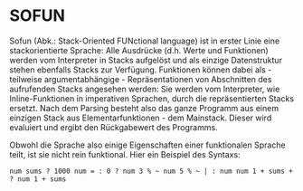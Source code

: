 # SOFUN
  Sofun (Abk.: Stack-Oriented FUNctional language) ist in erster Linie eine stackorientierte Sprache: Alle Ausdrücke (d.h. Werte und Funktionen) werden vom Interpreter in Stacks aufgelöst und als einzige Datenstruktur stehen ebenfalls Stacks zur Verfügung. Funktionen können dabei als - teilweise argumentabhängige - Repräsentationen von Abschnitten des aufrufenden Stacks angesehen werden: Sie werden vom Interpreter, wie Inline-Funktionen in imperativen Sprachen, durch die repräsentierten Stacks ersetzt. Nach dem Parsing besteht also das ganze Programm aus einem einzigen Stack aus Elementarfunktionen - dem Mainstack. Dieser wird evaluiert und ergibt den Rückgabewert des Programms.
  
  Obwohl die Sprache also einige Eigenschaften einer funktionalen Sprache teilt, ist sie nicht rein funktional. 
  Hier ein Beispiel des Syntaxs:

    num sums ? 1000 num = : 0 ? num 3 % ~ num 5 % ~ | : num num 1 + sums + ? num 1 + sums

